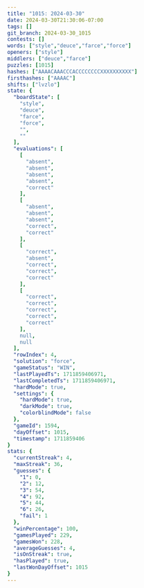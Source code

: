 ```yaml
---
title: "1015: 2024-03-30"
date: 2024-03-30T21:30:06-07:00
tags: []
git_branch: 2024-03-30_1015
contests: []
words: ["style","deuce","farce","force"]
openers: ["style"]
middlers: ["deuce","farce"]
puzzles: [1015]
hashes: ["AAAACAAACCCACCCCCCCCXXXXXXXXXX"]
firsthashes: ["AAAAC"]
shifts: ["lvzlo"]
state: {
  "boardState": [
    "style",
    "deuce",
    "farce",
    "force",
    "",
    ""
  ],
  "evaluations": [
    [
      "absent",
      "absent",
      "absent",
      "absent",
      "correct"
    ],
    [
      "absent",
      "absent",
      "absent",
      "correct",
      "correct"
    ],
    [
      "correct",
      "absent",
      "correct",
      "correct",
      "correct"
    ],
    [
      "correct",
      "correct",
      "correct",
      "correct",
      "correct"
    ],
    null,
    null
  ],
  "rowIndex": 4,
  "solution": "force",
  "gameStatus": "WIN",
  "lastPlayedTs": 1711859406971,
  "lastCompletedTs": 1711859406971,
  "hardMode": true,
  "settings": {
    "hardMode": true,
    "darkMode": true,
    "colorblindMode": false
  },
  "gameId": 1594,
  "dayOffset": 1015,
  "timestamp": 1711859406
}
stats: {
  "currentStreak": 4,
  "maxStreak": 36,
  "guesses": {
    "1": 0,
    "2": 12,
    "3": 54,
    "4": 92,
    "5": 44,
    "6": 26,
    "fail": 1
  },
  "winPercentage": 100,
  "gamesPlayed": 229,
  "gamesWon": 228,
  "averageGuesses": 4,
  "isOnStreak": true,
  "hasPlayed": true,
  "lastWonDayOffset": 1015
}
---
```

<!-- more -->
